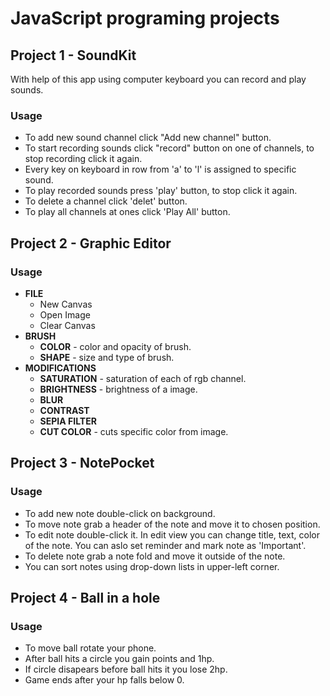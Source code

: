 # JavaScript programing projects

## Project 1 - SoundKit
With help of this app using computer keyboard you can record and play sounds.
### **Usage**
- To add new sound channel click "Add new channel" button.
- To start recording sounds click "record" button on one of channels, to stop recording click it again.
- Every key on keyboard in row from 'a' to 'l' is assigned to specific sound.
- To play recorded sounds press 'play' button, to stop click it again.
- To delete a channel click 'delet' button.
- To play all channels at ones click 'Play All' button.


## Project 2 - Graphic Editor
### **Usage**
- **FILE**
    - New Canvas
    - Open Image
    - Clear Canvas
- **BRUSH**
    - **COLOR** - color and opacity of brush.
    - **SHAPE** - size and type of brush.
- **MODIFICATIONS**
    - **SATURATION** - saturation of each of rgb channel.
    - **BRIGHTNESS** - brightness of a image.
    - **BLUR**
    - **CONTRAST**
    - **SEPIA FILTER**
    - **CUT COLOR** - cuts specific color from image.

## Project 3 - NotePocket
### **Usage**
- To add new note double-click on background.
- To move note grab a header of the note and move it to chosen position.
- To edit note double-click it. In edit view you can change title, text, color of the note. You can aslo set reminder and mark note as 'Important'.
- To delete note grab a note fold and move it outside of the note.
- You can sort notes using drop-down lists in upper-left corner.

## Project 4 - Ball in a hole
### **Usage**
- To move ball rotate your phone.
- After ball hits a circle you gain points and 1hp.
- If circle disapears before ball hits it you lose 2hp.
- Game ends after your hp falls below 0.

